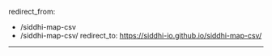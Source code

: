 redirect_from:
  - /siddhi-map-csv
  - /siddhi-map-csv/
redirect_to: https://siddhi-io.github.io/siddhi-map-csv/
---
